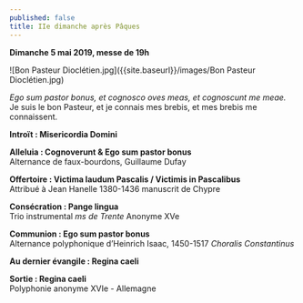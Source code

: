 ```yaml
---
published: false
title: IIe dimanche après Pâques
---
```

**Dimanche 5 mai 2019, messe de 19h**  

![Bon Pasteur Dioclétien.jpg]({{site.baseurl}}/images/Bon Pasteur Dioclétien.jpg)

*Ego sum pastor bonus, et cognosco oves meas, et cognoscunt me meae.*  
Je suis le bon Pasteur, et je connais mes brebis, et mes brebis me connaissent.

**Introït : Misericordia Domini**

**Alleluia : Cognoverunt & Ego sum pastor bonus**  
Alternance de faux-bourdons, Guillaume Dufay

**Offertoire : Victima laudum Pascalis / Victimis in Pascalibus**  
Attribué à Jean Hanelle 1380-1436 manuscrit de Chypre

**Consécration : Pange lingua**  
Trio instrumental *ms de Trente* Anonyme XVe

**Communion : Ego sum pastor bonus**  
Alternance polyphonique d’Heinrich Isaac, 1450-1517 *Choralis Constantinus*

**Au dernier évangile : Regina caeli**  

**Sortie : Regina caeli**  
Polyphonie anonyme XVIe - Allemagne
